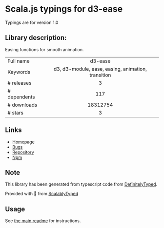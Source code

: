 
# Scala.js typings for d3-ease

Typings are for version 1.0

## Library description:
Easing functions for smooth animation.

|                    |                 |
| ------------------ | :-------------: |
| Full name          | d3-ease |
| Keywords           | d3, d3-module, ease, easing, animation, transition |
| # releases         | 3 |
| # dependents       | 117 |
| # downloads        | 18312754 |
| # stars            | 3 |

## Links
- [Homepage](https://d3js.org/d3-ease/)
- [Bugs](https://github.com/d3/d3-ease/issues)
- [Repository](https://github.com/d3/d3-ease)
- [Npm](https://www.npmjs.com/package/d3-ease)
    


## Note
This library has been generated from typescript code from [DefinitelyTyped](https://definitelytyped.org).

Provided with :purple_heart: from [ScalablyTyped](https://github.com/oyvindberg/ScalablyTyped)

## Usage
See [the main readme](../../readme.md) for instructions.


